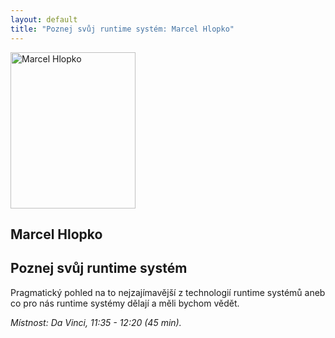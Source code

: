 ```yaml
---
layout: default
title: "Poznej svůj runtime systém: Marcel Hlopko"
---
```


<section id="speakers" class="row speakers-detail">
  <div class="speaker other span3 nohover">
    <a href="https://plus.google.com/+MarcelHlopko/posts">
      <img src="/data/imgs/recnici/marcel-hlopko.jpg" width="200" height="250" alt="Marcel Hlopko">
    </a>
    <div class="info">
      <h2>Marcel Hlopko</h2>
    </div>
  </div>
  <div class="span9 talk-info">
    <h1>Poznej svůj runtime systém</h1>
    <p>Pragmatický pohled na to nejzajímavější z technologií runtime systémů aneb co pro nás runtime systémy dělají a měli bychom vědět.</p>
    <p><em>Místnost: Da Vinci, 11:35 - 12:20 (45 min).</em></p>
  </div>
</section>